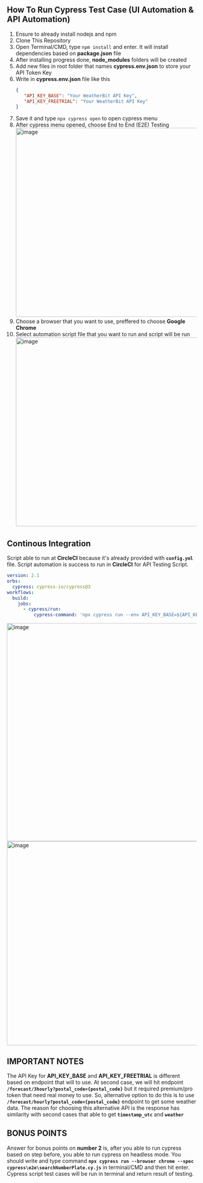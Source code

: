 ## How To Run Cypress Test Case (UI Automation & API Automation)

1. Ensure to already install nodejs and npm
2. Clone This Repository
3. Open Terminal/CMD, type `npm install` and enter. It will install dependencies based on **package.json** file
4. After installing progress done, **node_modules** folders will be created
5. Add new files in root folder that names **cypress.env.json** to store your API Token Key
6. Write in **cypress.env.json** file like this
   ```json
   {
      "API_KEY_BASE": "Your WeatherBit API Key",
      "API_KEY_FREETRIAL": "Your WeatherBit API Key"
   }
   ```
7. Save it and type `npx cypress open` to open cypress menu
8. After cypress menu opened, choose End to End (E2E) Testing
   <img width="500" alt="image" src="https://github.com/Pratama1705/AutomationTesting/assets/73006848/81284244-f3ea-4642-96bc-0af5fd070d2c">
9. Choose a browser that you want to use, preffered to choose **Google Chrome**
10. Select automation script file that you want to run and script will be run
    <img width="500" alt="image" src="https://github.com/Pratama1705/AutomationTesting/assets/73006848/0ad779d8-c03b-43bb-8ee9-6b4036e4398b">

## Continous Integration
Script able to run at **CircleCI** because it's already provided with **`config.yml`** file. Script automation is success to run in **CircleCI** for
API Testing Script.
```yml
version: 2.1
orbs:
  cypress: cypress-io/cypress@3
workflows:
  build:
    jobs:
      - cypress/run:
          cypress-command: 'npx cypress run --env API_KEY_BASE=${API_KEY_BASE},API_KEY_FREETRIAL=${API_KEY_FREETRIAL} --spec "cypress/e2e/weatherAPI.cy.js"'
```
<img width="577" alt="image" src="https://github.com/Pratama1705/AutomationTesting/assets/73006848/948dbf32-2748-47e9-b26b-10d2a1f37e4a">

<img width="540" alt="image" src="https://github.com/Pratama1705/AutomationTesting/assets/73006848/4779ea11-fd7a-4023-89b2-8d1f3e645763">

## IMPORTANT NOTES
The API Key for **API_KEY_BASE** and **API_KEY_FREETRIAL** is different based on endpoint that will to use. At second case, we will hit endpoint **`/forecast/3hourly?postal_code={postal_code}`**
but it required premium/pro token that need real money to use. So, alternative option to do this is to use **`/forecast/hourly?postal_code={postal_code}`** endpoint to get
some weather data. The reason for choosing this alternative API is the response has similarity with second cases that able to get **`timestamp_utc`** and **`weather`**

## BONUS POINTS
Answer for bonus points on **number 2** is, after you able to run cypress based on step before, you able to run cypress on headless mode. You should write and type command **`npx cypress run --browser chrome --spec cypress\e2e\searchNumberPlate.cy.js`** in terminal/CMD and then hit enter. Cypress script test cases will be run in terminal and return result of testing.
